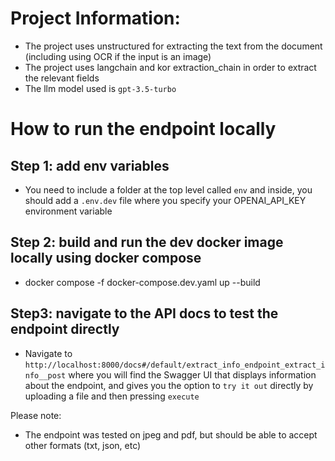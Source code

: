 # Project Information:
- The project uses unstructured for extracting the text from the document (including using OCR if the input is an image)
- The project uses langchain and kor extraction_chain in order to extract the relevant fields
- The llm model used is `gpt-3.5-turbo`

# How to run the endpoint locally

## Step 1: add env variables
- You need to include a folder at the top level called `env` and inside, you should add a `.env.dev` file
  where you specify your OPENAI_API_KEY environment variable

## Step 2: build and run the dev docker image locally using docker compose
- docker compose -f docker-compose.dev.yaml up --build


## Step3: navigate to the API docs to test the endpoint directly
- Navigate to `http://localhost:8000/docs#/default/extract_info_endpoint_extract_info__post` where you will find the Swagger UI that
  displays information about the endpoint, and gives you the option to `try it out` directly by uploading a file and then pressing `execute`


Please note: 
- The endpoint was tested on jpeg and pdf, but should be able to accept other formats (txt, json, etc)

